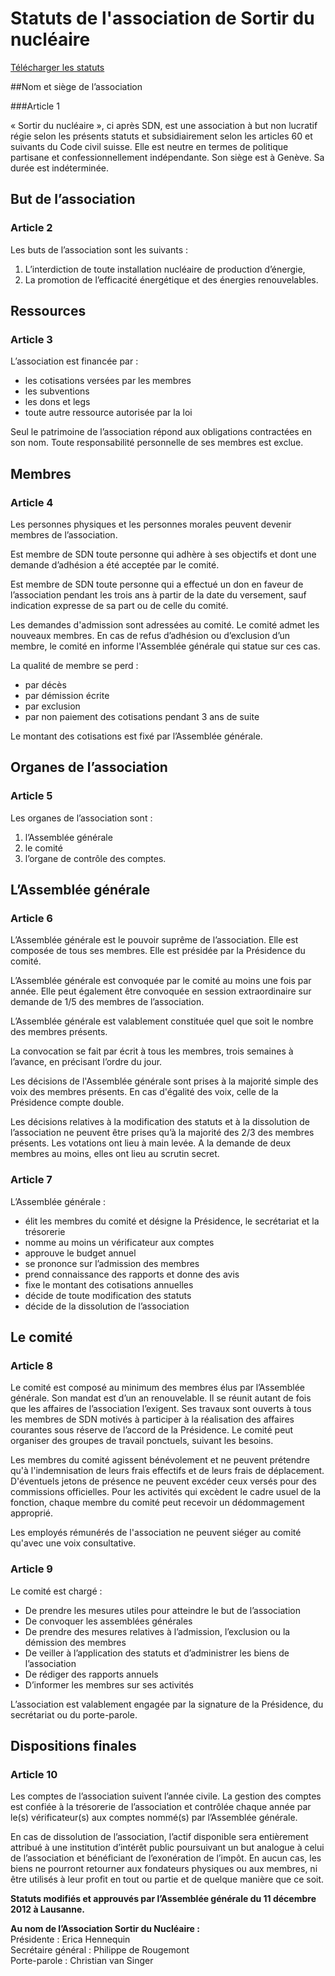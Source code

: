 # Statuts de l'association de Sortir du nucléaire

[Télécharger les statuts](/content/download/sdn_-_statuts.pdf)

##Nom et siège de l’association

###Article 1

« Sortir du nucléaire », ci après SDN, est une association à but non lucratif régie selon les présents statuts et subsidiairement selon les articles 60 et suivants du Code civil suisse. Elle est neutre en termes de politique partisane et confessionnellement indépendante. Son siège est à Genève. Sa durée est indéterminée.

## But de l’association

### Article 2

Les buts de l’association sont les suivants :

1. L’interdiction de toute installation nucléaire de production d’énergie,
2. La promotion de l’efficacité énergétique et des énergies renouvelables.

## Ressources

### Article 3

L’association est financée par :

- les cotisations versées par les membres
- les subventions
- les dons et legs
- toute autre ressource autorisée par la loi

Seul le patrimoine de l’association répond aux obligations contractées en son nom. Toute responsabilité personnelle de ses membres est exclue.

## Membres

### Article 4

Les personnes physiques et les personnes morales peuvent devenir membres de l’association.

Est membre de SDN toute personne qui adhère à ses objectifs et dont une demande d’adhésion a été acceptée par le comité.

Est membre de SDN toute personne qui a effectué un don en faveur de l’association pendant les trois ans à partir de la date du versement, sauf indication expresse de sa part ou de celle du comité.

Les demandes d'admission sont adressées au comité. Le comité admet les nouveaux membres. En cas de refus d’adhésion ou d’exclusion d’un membre, le comité en informe l'Assemblée générale qui statue sur ces cas.

La qualité de membre se perd :

- par décès
- par démission écrite
- par exclusion
- par non paiement des cotisations pendant 3 ans de suite

Le montant des cotisations est fixé par l’Assemblée générale.

## Organes de l’association

### Article 5

Les organes de l’association sont :

1. l’Assemblée générale
2. le comité
3. l’organe de contrôle des comptes.

## L’Assemblée générale

### Article 6

L’Assemblée générale est le pouvoir suprême de l’association. Elle est composée de tous ses membres. Elle est présidée par la Présidence du comité.

L’Assemblée générale est convoquée par le comité au moins une fois par année. Elle peut également être convoquée en session extraordinaire sur demande de 1/5 des membres de l’association.

L’Assemblée générale est valablement constituée quel que soit le nombre des membres présents.

La convocation se fait par écrit à tous les membres, trois semaines à l’avance, en précisant l’ordre du jour.

Les décisions de l'Assemblée générale sont prises à la majorité simple des voix des membres présents. En cas d'égalité des voix, celle de la Présidence compte double.

Les décisions relatives à la modification des statuts et à la dissolution de l’association ne peuvent être prises qu’à la majorité des 2/3 des membres présents. Les votations ont lieu à main levée. A la demande de deux membres au moins, elles ont lieu au scrutin secret.

### Article 7

L’Assemblée générale :

- élit les membres du comité et désigne la Présidence, le secrétariat et la trésorerie
- nomme au moins un vérificateur aux comptes
- approuve le budget annuel
- se prononce sur l’admission des membres
- prend connaissance des rapports et donne des avis
- fixe le montant des cotisations annuelles
- décide de toute modification des statuts
- décide de la dissolution de l’association

## Le comité

### Article 8

Le comité est composé au minimum des membres élus par l’Assemblée générale. Son mandat est d’un an renouvelable. Il se réunit autant de fois que les affaires de l’association l’exigent. Ses travaux sont ouverts à tous les membres de SDN motivés à participer à la réalisation des affaires courantes sous réserve de l’accord de la Présidence. Le comité peut organiser des groupes de travail ponctuels, suivant les besoins.

Les membres du comité agissent bénévolement et ne peuvent prétendre qu'à l'indemnisation de leurs frais effectifs et de leurs frais de déplacement. D'éventuels jetons de présence ne peuvent excéder ceux versés pour des commissions officielles. Pour les activités qui excèdent le cadre usuel de la fonction, chaque membre du comité peut recevoir un dédommagement approprié.

Les employés rémunérés de l'association ne peuvent siéger au comité qu'avec une voix consultative.

### Article 9
Le comité est chargé :

- De prendre les mesures utiles pour atteindre le but de l’association
- De convoquer les assemblées générales
- De prendre des mesures relatives à l’admission, l’exclusion ou la démission des membres
- De veiller à l’application des statuts et d’administrer les biens de l’association
- De rédiger des rapports annuels
- D’informer les membres sur ses activités

L’association est valablement engagée par la signature de la Présidence, du secrétariat ou du porte-parole.

## Dispositions finales
### Article 10

Les comptes de l’association suivent l’année civile. La gestion des comptes est confiée à la trésorerie de l’association et contrôlée chaque année par le(s) vérificateur(s) aux comptes nommé(s) par l’Assemblée générale.

En cas de dissolution de l’association, l’actif disponible sera entièrement attribué à une institution d’intérêt public poursuivant un but analogue à celui de l’association et bénéficiant de l’exonération de l’impôt. En aucun cas, les biens ne pourront retourner aux fondateurs physiques ou aux membres, ni être utilisés à leur profit en tout ou partie et de quelque manière que ce soit.

__Statuts modifiés et approuvés par l’Assemblée générale du 11 décembre 2012 à Lausanne.__

__Au nom de l’Association Sortir du Nucléaire :__  
Présidente : Erica Hennequin  
Secrétaire général : Philippe de Rougemont  
Porte-parole : Christian van Singer
